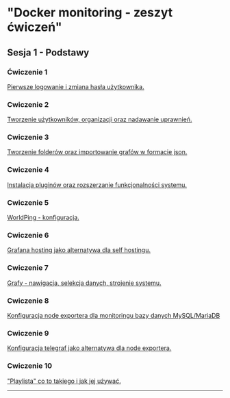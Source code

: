 <!--
# Przygotowania:

Z poziomu użytkownika student wykonaj:

```
mkdir lab;cd lab
git clone https://jankujawa:8f959a15d4e19e57a2b4356d489390f140e79b7c@github.ibm.com/CRC/docker-monitoring.git
```

Po wykonaniu tej operacji powinien zostać stworzony katalog ***docker-monitoring***. Wchodzimy do niego a następnie inicjalizujemy laboratorium za pomocą komendy docker-compose

```
cd docker-monitoring
docker compose up -d
```

`Wykonywana czynność może zająć chwilę! W przypadku błędu podczas inicjalizacji laboratorium proszę poprosić o pomoc instruktora.`
-->

<!--
# Przygotowania
[Przygotowanie laba!](cwiczenia/0/przygotuj.md)
-->

# "Docker monitoring - zeszyt ćwiczeń"

## Sesja 1 - Podstawy

### Ćwiczenie 1
[Pierwsze logowanie i zmiana hasła użytkownika.](cwiczenia/1/cwiczenie1.md)

### Cwiczenie 2
[Tworzenie użytkowników, organizacji oraz nadawanie uprawnień.](cwiczenia/2/cwiczenie2.md)

### Cwiczenie 3
[Tworzenie folderów oraz importowanie grafów w formacie json.](cwiczenia/3/cwiczenie3.md)

### Cwiczenie 4
[Instalacja pluginów oraz rozszerzanie funkcjonalności systemu.](cwiczenia/4/cwiczenie4.md)

### Cwiczenie 5
[WorldPing - konfiguracja.](cwiczenia/5/cwiczenie5.md)

### Cwiczenie 6
[Grafana hosting jako alternatywa dla self hostingu.](cwiczenia/6/cwiczenie6.md)

### Cwiczenie 7

[Grafy - nawigacja, selekcja danych, strojenie systemu.](cwiczenia/7/cwiczenie7.md)

### Cwiczenie 8
[Konfiguracja node exportera dla monitoringu bazy danych MySQL/MariaDB](cwiczenia/8/cwiczenie8.md)

### Cwiczenie 9
[Konfiguracja telegraf jako alternatywa dla node exportera.](cwiczenia/9/cwiczenie9.md)

### Cwiczenie 10
["Playlista" co to takiego i jak jej używać.](cwiczenia/10/cwiczenie10.md)

___

<!--
## Sesja 2 - Kontynuacja zagadnienia zaawansowane.

### Cwiczenie 11
[Prometheus server ogólna koncepcja, dodawanie i rozszerzanie konfiguracji.](cwiczenia/11/cwiczenie11.md)

### Cwiczenie 12
Konfiguracja monitoringu dla serwera docker.

### Cwiczenie 13
Prometheus pisanie własnych reguł powiadomień.

### Cwiczenie 14
Grafana provisioning jako narzędzie do wstępnej konfiguracji systemu.

### Cwiczenie 15
[Tworzenie grafu w oparciu o InfluxDB i własny skrypt zasilający baze danych.](cwiczenia/15/cwiczenie15.md)

### Cwiczenie 16
Konfiguracja zmiennych jako element ułatwiający pracę na dużej ilości danych.

### Cwiczenie 17
[Konfiguracja mechanizmu powiadomień z użyciem kanałów slacka.](cwiczenia/17/cwiczenie17.md)

### Cwiczenie 18
Konfiguracja monitoringu dla Kubernetes

### Cwiczenie 19
Tworzenie prostego dashboardu z użyciem atom i json lint, wczytanie oraz walidacja w grafanie.

### Cwiczenie 20
Połączenie ansible oraz rest API grafana, tworzenie playbooka na potrzeby prostych zadań administracyjnych.

### Cwiczenie 21
[Monitorowanie serwerów z użyciem NMON i NJMON.](cwiczenia/21/cwiczenie21.md)
-->
